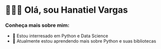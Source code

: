 <h1> 🙋🏻‍♂️ Olá, sou Hanatiel Vargas</h1>

<h3>Conheça mais sobre mim:</h3>

- 👀 Estou interresado em Python e Data Science
- 🌱 Atualmente estou aprendendo mais sobre Python e suas bibliotecas
